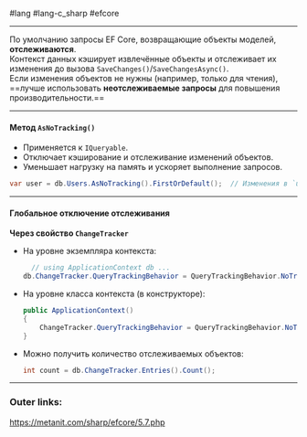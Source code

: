 #lang #lang-c_sharp #efcore 

---
По умолчанию запросы EF Core, возвращающие объекты моделей, **отслеживаются**.  
Контекст данных кэширует извлечённые объекты и отслеживает их изменения до вызова `SaveChanges()`/`SaveChangesAsync()`.  
Если изменения объектов не нужны (например, только для чтения), ==лучше использовать **неотслеживаемые запросы** для повышения производительности.==  

---
#### **Метод `AsNoTracking()`**  
- Применяется к `IQueryable`.  
- Отключает кэширование и отслеживание изменений объектов.  
- Уменьшает нагрузку на память и ускоряет выполнение запросов.  

```csharp
var user = db.Users.AsNoTracking().FirstOrDefault();  // Изменения в `user` не сохранятся в БД, даже после `SaveChanges()`.  
```  

---
#### **Глобальное отключение отслеживания**  
**Через свойство `ChangeTracker`**

- На уровне экземпляра контекста:
  ```csharp
	// using ApplicationContext db ...
  db.ChangeTracker.QueryTrackingBehavior = QueryTrackingBehavior.NoTracking;  
  ```  
- На уровне класса контекста (в конструкторе):  
  ```csharp
  public ApplicationContext()  
  {  
      ChangeTracker.QueryTrackingBehavior = QueryTrackingBehavior.NoTracking;  
  }  
  ```  
- Можно получить количество отслеживаемых объектов:  
  ```csharp
  int count = db.ChangeTracker.Entries().Count();  
  ```  
---
### Outer links:
https://metanit.com/sharp/efcore/5.7.php
